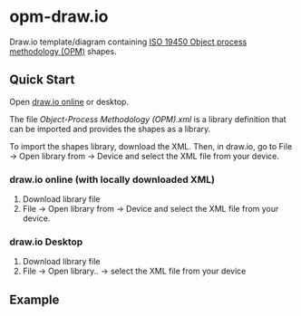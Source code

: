 # opm-draw.io

Draw.io template/diagram containing [ISO 19450 Object process methodology (OPM)](https://en.wikipedia.org/wiki/Object_Process_Methodology) shapes.

## Quick Start

Open [draw.io online](https://app.diagrams.net/) or desktop.

The file _Object-Process Methodology (OPM).xml_ is a library definition that can be imported and provides the shapes as a library.

To import the shapes library, download the XML. Then, in draw.io, go to File -> Open library from -> Device and select the XML file from your device.

### draw.io online (with locally downloaded XML)

1. Download library file
2. File -> Open library from -> Device and select the XML file from your device.

### draw.io Desktop

1. Download library file
2. File -> Open library.. -> select the XML file from your device

## Example

